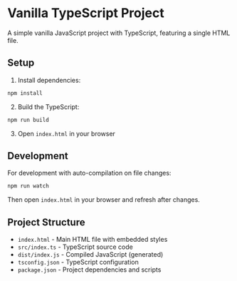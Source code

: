 # Vanilla TypeScript Project

A simple vanilla JavaScript project with TypeScript, featuring a single HTML file.

## Setup

1. Install dependencies:

```bash
npm install
```

2. Build the TypeScript:

```bash
npm run build
```

3. Open `index.html` in your browser

## Development

For development with auto-compilation on file changes:

```bash
npm run watch
```

Then open `index.html` in your browser and refresh after changes.

## Project Structure

- `index.html` - Main HTML file with embedded styles
- `src/index.ts` - TypeScript source code
- `dist/index.js` - Compiled JavaScript (generated)
- `tsconfig.json` - TypeScript configuration
- `package.json` - Project dependencies and scripts
